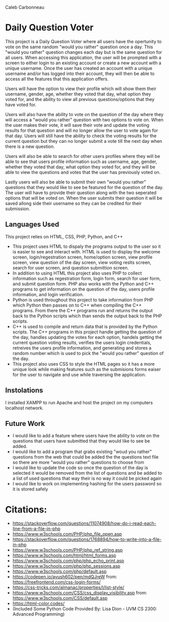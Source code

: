 Caleb Carbonneau

# Daily Question Voter

This project is a Daily Question Voter where all users have the opertunity to vote on the same random "would you rather" question once a day. This "would you rather" question changes each day but is the same question for all users. When accessing this application, the user will be prompted with a screen to either login to an existing account or create a new account with a unique username. Once the user has created an account with a unique username and/or has logged into their account, they will then be able to access all the features that this application offers. 

Users will have the option to view their profile which will show them their username, gender, age, whether they voted that day, what option they voted for, and the ability to view all previous questions/options that they have voted for. 

Users will also have the ability to vote on the question of the day where they will access a "would you rather" question with two options to vote on. When the user makes their vote, it will save their vote and update the voting results for that question and will no longer allow the user to vote again for that day. Users will still have the ability to check the voting results for the current question but they can no longer submit a vote till the next day when there is a new question.

Users will also be able to search for other users profiles where they will be able to see that users profile information such as username, age, gender, whether they voted that day, what option they voted for, and they will be able to view the questions and votes that the user has previously voted on.

Lastly users will also be able to submit their own "would you rather" questions that they would like to see be featured for the question of the day. The user will have to provide their question along with the two seperated options that will be voted on. When the user submits their question it will be saved allong side their username so they can be credited for their submission. 

## Languages Used

This project relies on HTML, CSS, PHP, Python, and C++

- This project uses HTML to dispaly the programs output to the user so it is easier to see and interact with. HTML is used to display the welcome screen, login/regestration screen, home/option screen, view profile screen, view question of the day screen, view voting reslts screen, search for user screen, and question submittion screen.
- In addition to using HTML this project also uses PHP to collect information such as regestration form, login form, search for user form, and submit question form. PHP also works with the Python and C++ programs to get information on the question of the day, users profile information, and login verification.
- Python is used throughout this project to take information from PHP which Python then passes on to C++ when compiling the C++ programs. From there the C++ programs run and returns the output back to the Python scripts which than sends the output back to the PHP scripts.
- C++ is used to compile and return data that is provided by the Python scripts. The C++ programs in this project handle getting the question of the day, handles updating the votes for each option, handels getting the current question voting results, verifies the users login credentials, retreives the users profile information, and generating and stores a random number which is used to pick the "would you rather" question of the day.
- This project also uses CSS to style the HTML pages so it has a more unique look while making features such as the submisions forms eaiser for the user to navigate and use while traversing the application. 

## Instolations
I installed XAMPP to run Apache and host the project on my computers localhost network.

## Future Work
- I would like to add a feature where users have the ability to vote on the questions that users have submitted that they would like to see be added.
- I would like to add a program that grabs existing "woud you rather" questions from the web that could be added the the questions text file so there are more "would you rather" questions to choose from
- I would like to update the code so once the question of the day is selected it would be removed from the list of questions and be added to a list of used questions that way their is no way it could be picked again
- I would like to work on implementing hashing for the users password so it is stored safely   

# Citations: 
- https://stackoverflow.com/questions/11074908/how-do-i-read-each-line-from-a-file-in-php
- https://www.w3schools.com/PHP/php_file_open.asp
- https://stackoverflow.com/questions/1768894/how-to-write-into-a-file-in-php
- https://www.w3schools.com/PHP/php_ref_string.asp
- https://www.w3schools.com/html/html_forms.asp
- https://www.w3schools.com/php/php_echo_print.asp
- https://www.w3schools.com/php/php_sessions.asp
- https://www.w3schools.com/php/default.asp
- https://codepen.io/ayush602/pen/mdQJreW from: https://freefrontend.com/css-login-forms/
- https://css-tricks.com/almanac/properties/l/list-style/
- https://www.w3schools.com/CSS/css_display_visibility.asp from: https://www.w3schools.com/CSS/default.asp
- https://html-color.codes/
- (Included Some Python Code Provided By: Lisa Dion - UVM CS 2300: Advanced Programming) 
